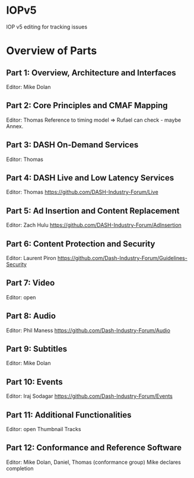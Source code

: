 # IOPv5
IOP v5 editing for tracking issues

# Overview of Parts
## Part 1: Overview, Architecture and Interfaces
Editor: Mike Dolan
## Part 2: Core Principles and CMAF Mapping
Editor: Thomas
Reference to timing model => Rufael can check - maybe Annex.
## Part 3: DASH On-Demand Services
Editor: Thomas
## Part 4: DASH Live and Low Latency Services
Editor: Thomas
https://github.com/DASH-Industry-Forum/Live
## Part 5: Ad Insertion and Content Replacement
Editor: Zach Hulu
https://github.com/DASH-Industry-Forum/AdInsertion
## Part 6: Content Protection and Security
Editor: Laurent Piron
https://github.com/Dash-Industry-Forum/Guidelines-Security
## Part 7: Video
Editor: open
## Part 8: Audio
Editor: Phil Maness
https://github.com/Dash-Industry-Forum/Audio
## Part 9: Subtitles
Editor: Mike Dolan
## Part 10: Events
Editor: Iraj Sodagar
https://github.com/Dash-Industry-Forum/Events
## Part 11: Additional Functionalities
Editor: open
Thumbnail Tracks
## Part 12: Conformance and Reference Software
Editor: Mike Dolan, Daniel, Thomas (conformance group)
Mike declares completion
